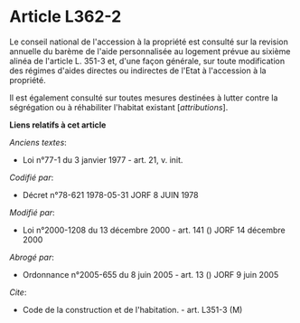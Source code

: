 # Article L362-2

Le conseil national de l'accession à la propriété est consulté sur la revision annuelle du barème de l'aide personnalisée au
logement prévue au sixième alinéa de l'article L. 351-3 et, d'une façon générale, sur toute modification des régimes d'aides
directes ou indirectes de l'Etat à l'accession à la propriété.

Il est également consulté sur toutes mesures destinées à lutter contre la ségrégation ou à réhabiliter l'habitat existant
[*attributions*].

**Liens relatifs à cet article**

_Anciens textes_:

  - Loi n°77-1 du 3 janvier 1977 - art. 21, v. init.

_Codifié par_:

  - Décret n°78-621 1978-05-31 JORF 8 JUIN 1978

_Modifié par_:

  - Loi n°2000-1208 du 13 décembre 2000 - art. 141 () JORF 14 décembre 2000

_Abrogé par_:

  - Ordonnance n°2005-655 du 8 juin 2005 - art. 13 () JORF 9 juin 2005

_Cite_:

  - Code de la construction et de l'habitation. - art. L351-3 (M)
